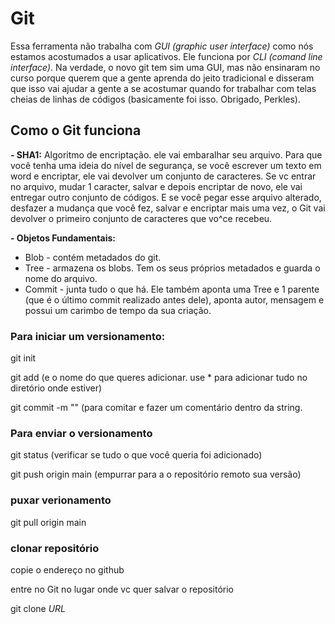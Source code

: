 # Git
Essa ferramenta não trabalha com *GUI (graphic user interface)* como nós estamos acostumados a usar aplicativos. Ele funciona por *CLI (comand line interface)*. Na verdade, o novo git tem sim uma GUI, mas não ensinaram no curso porque querem que a gente aprenda do jeito tradicional e disseram que isso vai ajudar a gente a se acostumar quando for trabalhar com telas cheias de linhas de códigos (basicamente foi isso. Obrigado, Perkles).
## Como o Git funciona
**- SHA1:** Algoritmo de encriptação. ele vai embaralhar seu arquivo. Para que você tenha uma ideia do nível de segurança, se você escrever um texto em word e encriptar, ele vai  devolver um conjunto de caracteres. Se vc entrar no arquivo, mudar 1 caracter, salvar e depois encriptar de novo, ele vai entregar outro conjunto de códigos. E se você pegar esse arquivo alterado, desfazer a mudança que você fez, salvar e encriptar mais uma vez, o Git vai devolver o primeiro conjunto de caracteres que vo^ce recebeu.

**- Objetos Fundamentais:**
  - Blob - contém metadados do git.
  - Tree - armazena os blobs. Tem os seus próprios metadados e guarda o nome do arquivo.
  - Commit - junta tudo o que há. Ele também aponta uma Tree e 1 parente (que é o último commit realizado antes dele), aponta autor, mensagem e possui um carimbo de tempo da sua criação.

### Para iniciar um versionamento:
git init

git add (e o nome do que queres adicionar. use * para adicionar tudo no diretório onde estiver)

git commit -m "" (para comitar e fazer um comentário dentro da string.

### Para enviar o versionamento
git status (verificar se tudo o que você queria foi adicionado)

git push origin main (empurrar para a o repositório remoto sua versão)

### puxar verionamento
git pull origin main

### clonar repositório
copie o endereço no github

entre no Git no lugar onde vc quer salvar o repositório

git clone *URL*
